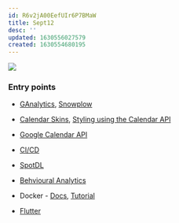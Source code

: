 ```yaml
---
id: R6v2jA00EefUIr6P7BMaW
title: Sept12
desc: ''
updated: 1630556027579
created: 1630554680195
---
```

![](/assets/images/2021-09-02-09-21-22.png)

### Entry points 
* [GAnalytics](https://support.google.com/analytics/answer/1008080?hl=en#zippy=%2Cin-this-article), [Snowplow](https://towardsdatascience.com/what-is-snowplow-and-do-i-need-it-cbe30fcb302b) 
* [Calendar Skins](https://www.webdesignerdepot.com/2012/04/integrating-google-calendar-with-your-website/), [Styling using the Calendar API](https://stackoverflow.com/questions/49306347/how-to-customize-google-calendar-with-css#:~:text=Google%20Calendar%20exposes%20its%20APIs.%20They%20are%20available%20here%20and%20these%20are%20the%20same%20APIs%20used%20to%20customize%20the%20layout%20for%20android%20Calendar%20app.)
* [Google Calendar API](https://developers.google.com/calendar/api/v3/reference/events) 
* [CI/CD](https://youtu.be/WTofttoD2xg)

* [SpotDL](https://github.com/schollz/spotifydownload) 
* [Behvioural Analytics](https://www.patrick-wied.at/static/heatmapjs/)
* Docker - [Docs](https://docs.docker.com/get-started/), [Tutorial](https://youtu.be/3c-iBn73dDE)
* [Flutter](https://youtu.be/j-LOab_PzzU) 